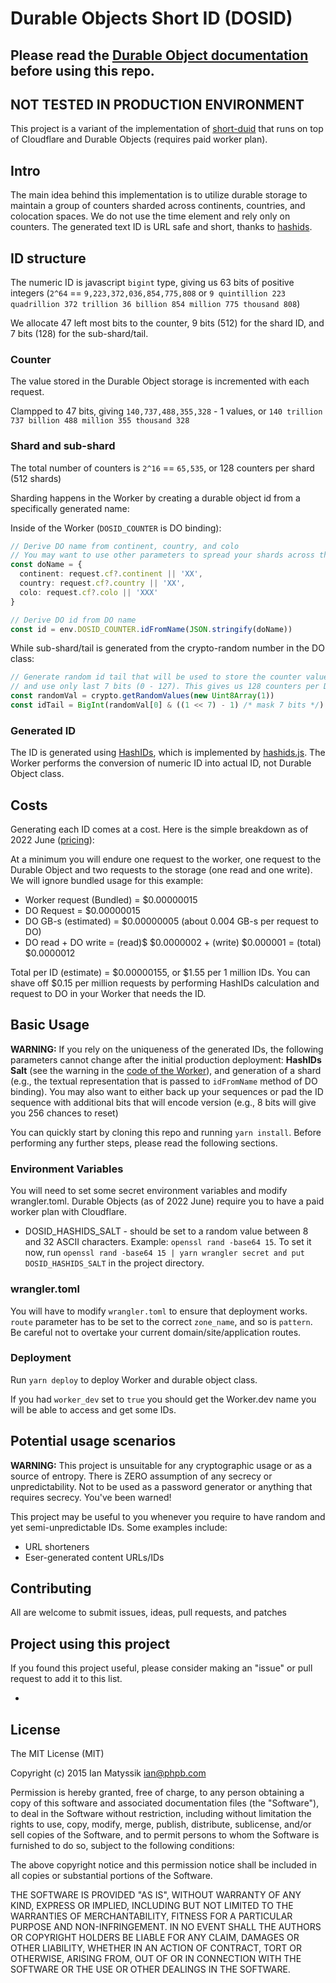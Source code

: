 # Durable Objects Short ID (DOSID)

## Please read the [Durable Object documentation](https://developers.cloudflare.com/workers/learning/using-durable-objects) before using this repo.

## NOT TESTED IN PRODUCTION ENVIRONMENT

This project is a variant of the implementation of [short-duid](https://github.com/phpb-com/short-duid-js) that runs on top of Cloudflare and Durable Objects (requires paid worker plan).

## Intro

The main idea behind this implementation is to utilize durable storage to maintain a group of counters sharded across continents, countries, and colocation spaces. We do not use the time element and rely only on counters. The generated text ID is URL safe and short, thanks to [hashids](https://hashids.org/).

## ID structure

The numeric ID is javascript `bigint` type, giving us 63 bits of positive integers (`2^64` == `9,223,372,036,854,775,808` or `9 quintillion 223 quadrillion 372 trillion 36 billion 854 million 775 thousand 808`)

We allocate 47 left most bits to the counter, 9 bits (512) for the shard ID, and 7 bits (128) for the sub-shard/tail.

### Counter

The value stored in the Durable Object storage is incremented with each request.

Clampped to 47 bits, giving `140,737,488,355,328` - 1 values, or `140 trillion 737 billion 488 million 355 thousand 328`

### Shard and sub-shard

The total number of counters is `2^16` == `65,535`, or 128 counters per shard (512 shards)

Sharding happens in the Worker by creating a durable object id from a specifically generated name:

Inside of the Worker (`DOSID_COUNTER` is DO binding):

```typescript
// Derive DO name from continent, country, and colo
// You may want to use other parameters to spread your shards across the globe
const doName = {
  continent: request.cf?.continent || 'XX',
  country: request.cf?.country || 'XX',
  colo: request.cf?.colo || 'XXX'
}

// Derive DO id from DO name
const id = env.DOSID_COUNTER.idFromName(JSON.stringify(doName))
```

While sub-shard/tail is generated from the crypto-random number in the DO class:

```typescript
// Generate random id tail that will be used to store the counter value,
// and use only last 7 bits (0 - 127). This gives us 128 counters per DO shard
const randomVal = crypto.getRandomValues(new Uint8Array(1))
const idTail = BigInt(randomVal[0] & ((1 << 7) - 1) /* mask 7 bits */)
```

### Generated ID

The ID is generated using [HashIDs](https://hashids.org/), which is implemented by [hashids.js](https://github.com/niieani/hashids.js). The Worker performs the conversion of numeric ID into actual ID, not Durable Object class.

## Costs

Generating each ID comes at a cost. Here is the simple breakdown as of 2022 June ([pricing](https://developers.cloudflare.com/workers/platform/pricing)):

At a minimum you will endure one request to the worker, one request to the Durable Object and two requests to the storage (one read and one write). We will ignore bundled usage for this example:

- Worker request (Bundled) = $0.00000015
- DO Request = $0.00000015
- DO GB-s (estimated) = $0.00000005 (about 0.004 GB-s per request to DO)
- DO read + DO write = (read)$ $0.0000002 + (write) $0.000001 = (total) $0.0000012

Total per ID (estimate) = $0.00000155, or $1.55 per 1 million IDs. You can shave off $0.15 per million requests by performing HashIDs calculation and request to DO in your Worker that needs the ID.

## Basic Usage

**WARNING:** If you rely on the uniqueness of the generated IDs, the following parameters cannot change after the initial production deployment: **HashIDs Salt** (see the warning in the [code of the Worker](src/index.ts)), and generation of a shard (e.g., the textual representation that is passed to `idFromName` method of DO binding). You may also want to either back up your sequences or pad the ID sequence with additional bits that will encode version (e.g., 8 bits will give you 256 chances to reset)

You can quickly start by cloning this repo and running `yarn install`. Before performing any further steps, please read the following sections.

### Environment Variables

You will need to set some secret environment variables and modify wrangler.toml. Durable Objects (as of 2022 June) require you to have a paid worker plan with Cloudflare.

- DOSID_HASHIDS_SALT - should be set to a random value between 8 and 32 ASCII characters. Example: `openssl rand -base64 15`. To set it now, run `openssl rand -base64 15 | yarn wrangler secret and put DOSID_HASHIDS_SALT` in the project directory.

### wrangler.toml

You will have to modify `wrangler.toml` to ensure that deployment works. `route` parameter has to be set to the correct `zone_name`, and so is `pattern`. Be careful not to overtake your current domain/site/application routes.

### Deployment

Run `yarn deploy` to deploy Worker and durable object class.

If you had `worker_dev` set to `true` you should get the Worker.dev name you will be able to access and get some IDs.

## Potential usage scenarios

**WARNING:** This project is unsuitable for any cryptographic usage or as a source of entropy. There is ZERO assumption of any secrecy or unpredictability. Not to be used as a password generator or anything that requires secrecy. You've been warned!

This project may be useful to you whenever you require to have random and yet semi-unpredictable IDs. Some examples include:

- URL shorteners
- Eser-generated content URLs/IDs

## Contributing

All are welcome to submit issues, ideas, pull requests, and patches

## Project using this project
If you found this project useful, please consider making an "issue"  or pull request to add it to this list.
- <none that I am aware of>

## License

The MIT License (MIT)

Copyright (c) 2015 Ian Matyssik <ian@phpb.com>

Permission is hereby granted, free of charge, to any person obtaining a copy of
this software and associated documentation files (the "Software"), to deal in
the Software without restriction, including without limitation the rights to
use, copy, modify, merge, publish, distribute, sublicense, and/or sell copies of
the Software, and to permit persons to whom the Software is furnished to do so,
subject to the following conditions:

The above copyright notice and this permission notice shall be included in all
copies or substantial portions of the Software.

THE SOFTWARE IS PROVIDED "AS IS", WITHOUT WARRANTY OF ANY KIND, EXPRESS OR
IMPLIED, INCLUDING BUT NOT LIMITED TO THE WARRANTIES OF MERCHANTABILITY, FITNESS
FOR A PARTICULAR PURPOSE AND NON-INFRINGEMENT. IN NO EVENT SHALL THE AUTHORS OR
COPYRIGHT HOLDERS BE LIABLE FOR ANY CLAIM, DAMAGES OR OTHER LIABILITY, WHETHER
IN AN ACTION OF CONTRACT, TORT OR OTHERWISE, ARISING FROM, OUT OF OR IN
CONNECTION WITH THE SOFTWARE OR THE USE OR OTHER DEALINGS IN THE SOFTWARE.
